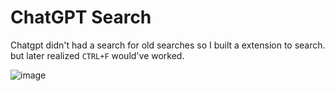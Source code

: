 # ChatGPT Search
Chatgpt didn't had a search for old searches so I built a extension to search. but later realized `CTRL+F` would've worked.


![image](https://github.com/user-attachments/assets/5c3d63fc-8f9c-4a9d-8111-7e67d257eb0d)
